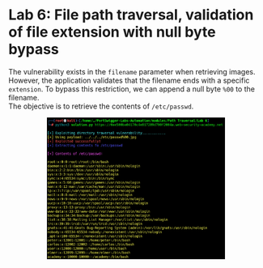 # Lab 6: File path traversal, validation of file extension with null byte bypass

The vulnerability exists in the `filename` parameter when retrieving images. However, the application validates that the filename ends with a specific `extension`. To bypass this restriction, we can append a null byte `%00` to the filename.\
The objective is to retrieve the contents of `/etc/passwd`.

<p align="center"><img src="./../../../images/Path Traversal/lab6.png" alt="Lab 6" width="70%" height="70%"></p>